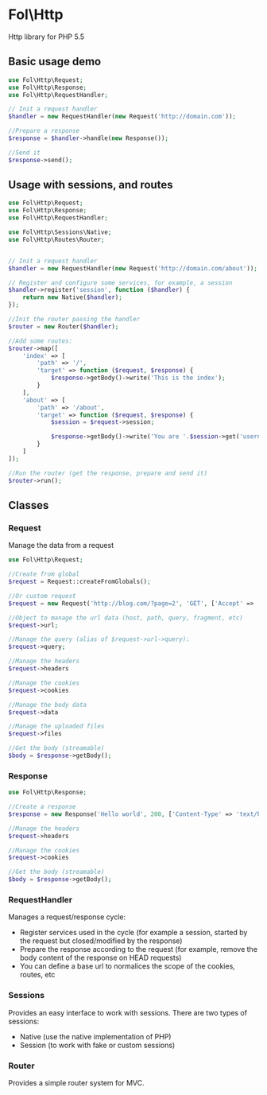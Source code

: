 Fol\Http
========

Http library for PHP 5.5

## Basic usage demo

```php
use Fol\Http\Request;
use Fol\Http\Response;
use Fol\Http\RequestHandler;

// Init a request handler
$handler = new RequestHandler(new Request('http://domain.com'));

//Prepare a response
$response = $handler->handle(new Response());

//Send it
$response->send();
```

## Usage with sessions, and routes

```php
use Fol\Http\Request;
use Fol\Http\Response;
use Fol\Http\RequestHandler;

use Fol\Http\Sessions\Native;
use Fol\Http\Routes\Router;


// Init a request handler
$handler = new RequestHandler(new Request('http://domain.com/about'));

// Register and configure some services, for example, a session
$handler->register('session', function ($handler) {
	return new Native($handler);
});

//Init the router passing the handler
$router = new Router($handler);

//Add some routes:
$router->map([
	'index' => [
		'path' => '/',
		'target' => function ($request, $response) {
			$response->getBody()->write('This is the index');
		}
	],
	'about' => [
		'path' => '/about',
		'target' => function ($request, $response) {
			$session = $request->session;

			$response->getBody()->write('You are '.$session->get('username'));
		}
	]
]);

//Run the router (get the response, prepare and send it)
$router->run();
```


## Classes

### Request

Manage the data from a request

```php
use Fol\Http\Request;

//Create from global
$request = Request::createFromGlobals();

//Or custom request
$request = new Request('http://blog.com/?page=2', 'GET', ['Accept' => 'text/html']);

//Object to manage the url data (host, path, query, fragment, etc)
$request->url;

//Manage the query (alias of $request->url->query):
$request->query;

//Manage the headers
$request->headers

//Manage the cookies
$request->cookies

//Manage the body data
$request->data

//Manage the uploaded files
$request->files

//Get the body (streamable)
$body = $response->getBody();
```

### Response

```php
use Fol\Http\Response;

//Create a response
$response = new Response('Hello world', 200, ['Content-Type' => 'text/html']);

//Manage the headers
$request->headers

//Manage the cookies
$request->cookies

//Get the body (streamable)
$body = $response->getBody();
```

### RequestHandler

Manages a request/response cycle:

* Register services used in the cycle (for example a session, started by the request but closed/modified by the response)
* Prepare the response according to the request (for example, remove the body content of the response on HEAD requests)
* You can define a base url to normalices the scope of the cookies, routes, etc

### Sessions

Provides an easy interface to work with sessions. There are two types of sessions:

* Native (use the native implementation of PHP)
* Session (to work with fake or custom sessions)

### Router

Provides a simple router system for MVC.
